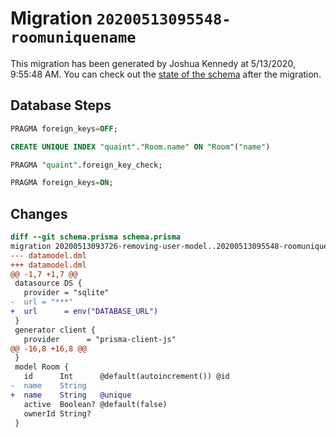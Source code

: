 # Migration `20200513095548-roomuniquename`

This migration has been generated by Joshua Kennedy at 5/13/2020, 9:55:48 AM.
You can check out the [state of the schema](./schema.prisma) after the migration.

## Database Steps

```sql
PRAGMA foreign_keys=OFF;

CREATE UNIQUE INDEX "quaint"."Room.name" ON "Room"("name")

PRAGMA "quaint".foreign_key_check;

PRAGMA foreign_keys=ON;
```

## Changes

```diff
diff --git schema.prisma schema.prisma
migration 20200513093726-removing-user-model..20200513095548-roomuniquename
--- datamodel.dml
+++ datamodel.dml
@@ -1,7 +1,7 @@
 datasource DS {
   provider = "sqlite"
-  url = "***"
+  url      = env("DATABASE_URL")
 }
 generator client {
   provider      = "prisma-client-js"
@@ -16,8 +16,8 @@
 }
 model Room {
   id      Int      @default(autoincrement()) @id
-  name    String
+  name    String   @unique
   active  Boolean? @default(false)
   ownerId String?
 }
```


